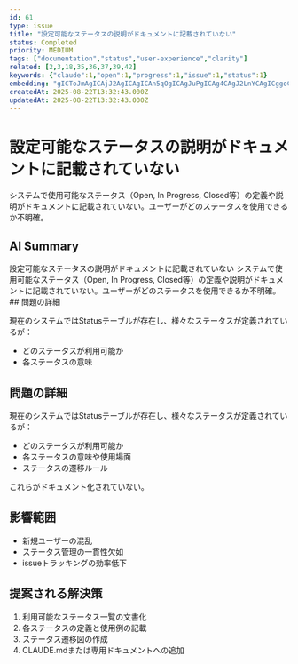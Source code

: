 ```yaml
---
id: 61
type: issue
title: "設定可能なステータスの説明がドキュメントに記載されていない"
status: Completed
priority: MEDIUM
tags: ["documentation","status","user-experience","clarity"]
related: [2,3,18,35,36,37,39,42]
keywords: {"claude":1,"open":1,"progress":1,"issue":1,"status":1}
embedding: "gICToJmAgICAjJ2AgICAgICAn5qOgICAgJuPgICAg4CAgJ2LnYCAgICggoCAgJKAgICPgJ+AgICAloGAgICfgICAgYSUgICAgIaAgICAnoCAgIKAhYCAgICShICAgJCAgICAh4CAgICAg5OAgICCgICAhJeKgICAgICfgICAgYA="
createdAt: 2025-08-22T13:32:43.000Z
updatedAt: 2025-08-22T13:32:43.000Z
---
```


# 設定可能なステータスの説明がドキュメントに記載されていない

システムで使用可能なステータス（Open, In Progress, Closed等）の定義や説明がドキュメントに記載されていない。ユーザーがどのステータスを使用できるか不明確。

## AI Summary

設定可能なステータスの説明がドキュメントに記載されていない システムで使用可能なステータス（Open, In Progress, Closed等）の定義や説明がドキュメントに記載されていない。ユーザーがどのステータスを使用できるか不明確。 ## 問題の詳細

現在のシステムではStatusテーブルが存在し、様々なステータスが定義されているが：
- どのステータスが利用可能か
- 各ステータスの意味

## 問題の詳細

現在のシステムではStatusテーブルが存在し、様々なステータスが定義されているが：
- どのステータスが利用可能か
- 各ステータスの意味や使用場面
- ステータスの遷移ルール

これらがドキュメント化されていない。

## 影響範囲
- 新規ユーザーの混乱
- ステータス管理の一貫性欠如
- issueトラッキングの効率低下

## 提案される解決策
1. 利用可能なステータス一覧の文書化
2. 各ステータスの定義と使用例の記載
3. ステータス遷移図の作成
4. CLAUDE.mdまたは専用ドキュメントへの追加
